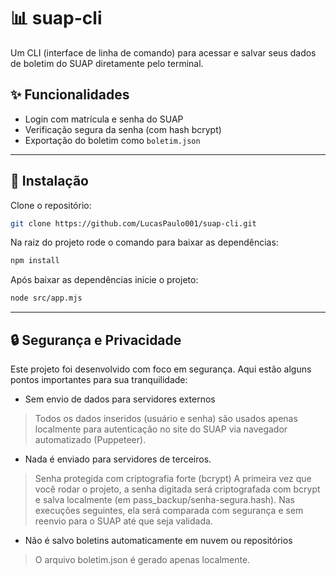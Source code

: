 # 📊 suap-cli

Um CLI (interface de linha de comando) para acessar e salvar seus dados de boletim do SUAP diretamente pelo terminal.

## ✨ Funcionalidades

- Login com matrícula e senha do SUAP
- Verificação segura da senha (com hash bcrypt)
- Exportação do boletim como `boletim.json`

---

## 🚀 Instalação

Clone o repositório:
```bash
git clone https://github.com/LucasPaulo001/suap-cli.git
```

Na raiz do projeto rode o comando para baixar as dependências:
```bash
npm install
```

Após baixar as dependências inicie o projeto:
```bash
node src/app.mjs
```
---
## 🔒 Segurança e Privacidade

Este projeto foi desenvolvido com foco em segurança. Aqui estão alguns pontos importantes para sua tranquilidade:
- Sem envio de dados para servidores externos
> Todos os dados inseridos (usuário e senha) são usados apenas localmente para autenticação no site do SUAP via navegador automatizado (Puppeteer).
- Nada é enviado para servidores de terceiros.
> Senha protegida com criptografia forte (bcrypt)
A primeira vez que você rodar o projeto, a senha digitada será criptografada com bcrypt e salva localmente (em pass_backup/senha-segura.hash).
Nas execuções seguintes, ela será comparada com segurança e sem reenvio para o SUAP até que seja validada.
- Não é salvo boletins automaticamente em nuvem ou repositórios
> O arquivo boletim.json é gerado apenas localmente.

